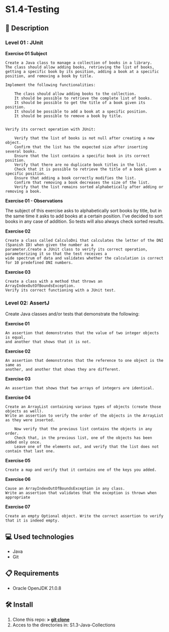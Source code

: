 # S1.4-Testing

## 📄 **Description**


### **Level 01 : JUnit**

**Exercise 01 Subject**

    Create a Java class to manage a collection of books in a library.
    The class should allow adding books, retrieving the list of books,
    getting a specific book by its position, adding a book at a specific
    position, and removing a book by title.

    Implement the following functionalities:

        The class should allow adding books to the collection.
        It should be possible to retrieve the complete list of books.
        It should be possible to get the title of a book given its position.
        It should be possible to add a book at a specific position.
        It should be possible to remove a book by title.


    Verify its correct operation with JUnit:
    
        Verify that the list of books is not null after creating a new object.
        Confirm that the list has the expected size after inserting several books.
        Ensure that the list contains a specific book in its correct position.
        Verify that there are no duplicate book titles in the list.
        Check that it is possible to retrieve the title of a book given a specific position.
        Ensure that adding a book correctly modifies the list.
        Confirm that removing a book decreases the size of the list.
        Verify that the list remains sorted alphabetically after adding or removing a book.


**Exercise 01 - Observations**

The subject of this exercise asks to alphabetically sort books by title, but in the same
time it asks to add books at a certain position. I've decided to sort books in any case
of addition. So tests will also always check sorted results.

**Exercise 02**


    Create a class called CalculoDni that calculates the letter of the DNI (Spanish ID) when given the number as a 
    parameter.Create a JUnit class to verify its correct operation, parameterizing it so that the test receives a 
    wide spectrum of data and validates whether the calculation is correct for 10 predefined DNI numbers.


**Exercise 03**


    Create a class with a method that throws an ArrayIndexOutOfBoundsException.
    Verify its correct functioning with a JUnit test.


### **Level 02: AssertJ**

Create Java classes and/or tests that demonstrate the following:

**Exercise 01**

    An assertion that demonstrates that the value of two integer objects is equal,
    and another that shows that it is not.

**Exercise 02**

    An assertion that demonstrates that the reference to one object is the same as
    another, and another that shows they are different.

**Exercise 03**

    An assertion that shows that two arrays of integers are identical.

**Exercise 04**

    Create an ArrayList containing various types of objects (create those objects as well).
    Write an assertion to verify the order of the objects in the ArrayList as they were inserted.

        Now verify that the previous list contains the objects in any order.
        Check that, in the previous list, one of the objects has been added only once.
        Leave one of the elements out, and verify that the list does not contain that last one.

**Exercise 05** 

    Create a map and verify that it contains one of the keys you added.

**Exercise 06**

    Cause an ArrayIndexOutOfBoundsException in any class.
    Write an assertion that validates that the exception is thrown when appropriate

**Exercise 07**

    Create an empty Optional object. Write the correct assertion to verify
    that it is indeed empty.


## 💻 **Used technologies**

- Java
- Git

## 📋 **Requirements**

- Oracle OpenJDK 21.0.8

## 🛠️ **Install**

1. Clone this repo: **>  [git clone](https://github.com/mirexan/S1.2-Exceptions.git)**
2. Acces to the directories in: S1.3-Java-Collections